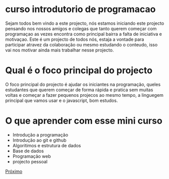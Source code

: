 # curso introdutorio de programacao

Sejam todos bem vindo a este projecto, nós estamos iniciando este projecto pensando nos nossos amigos e colegas
que tanto querem começar com programaçao as vezes encontra como principal bairra a falta de iniciativa e motivaçao. Este é um projecto de todos nós, estaja a vontade para participar atravez da colaboração ou mesmo estudando o conteudo, isso vai nos motivar ainda mais trabalhar nesse projecto.

# Qual é o foco principal do projecto

O foco principal do projecto é ajudar os iniciantes na programação, queles estudantes que querem começar de forma rápida e pratica sem muitas voltas e começar a fazer pequenos projecos ao mesmo tempo, a linguegem principal que vamos usar
e o javascript, bom estudos.

# O que aprender com esse mini curso

- Introdução a programação
- Introdução ao git e github
- Algoritimos e estrutura de dados
- Base de dados
- Programação web
- projecto pessoal

[Próximo](https://github.com/ISPM-Benguela/curso-introdutorio-de-programacao/tree/master/capitulo1)
